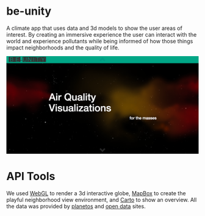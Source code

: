 # be-unity
A climate app that uses data and 3d models to show the user areas of interest. By creating an immersive experience the user can interact with the world and experience pollutants while being informed of how those things impact neighborhoods and the quality of life. 

![](buity.png)

# API Tools
We used [WebGL](https://www.chromeexperiments.com/globe) to render a 3d interactive globe, [MapBox](https://www.mapbox.com) to create the playful neighborhood view environment, and [Carto](https://carto.com) to show an overview. All the data was provided by [planetos](https://planetos.com) and [open data](https://data.ca.gov) sites.
